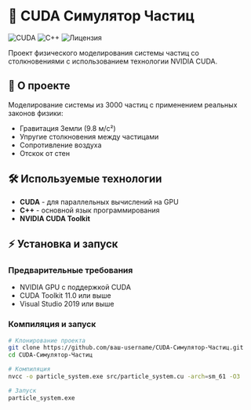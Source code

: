 # 🚀 CUDA Симулятор Частиц

![CUDA](https://img.shields.io/badge/CUDA-Поддерживается-green)
![C++](https://img.shields.io/badge/C++-17-blue)
![Лицензия](https://img.shields.io/badge/Лицензия-MIT-yellow)

Проект физического моделирования системы частиц со столкновениями с использованием технологии NVIDIA CUDA.

## 📖 О проекте
Моделирование системы из 3000 частиц с применением реальных законов физики:
- Гравитация Земли (9.8 м/с²)
- Упругие столкновения между частицами
- Сопротивление воздуха
- Отскок от стен

## 🛠 Используемые технологии
- **CUDA** - для параллельных вычислений на GPU
- **C++** - основной язык программирования
- **NVIDIA CUDA Toolkit**

## ⚡ Установка и запуск

### Предварительные требования
- NVIDIA GPU с поддержкой CUDA
- CUDA Toolkit 11.0 или выше
- Visual Studio 2019 или выше

### Компиляция и запуск
```bash
# Клонирование проекта
git clone https://github.com/ваш-username/CUDA-Симулятор-Частиц.git
cd CUDA-Симулятор-Частиц

# Компиляция
nvcc -o particle_system.exe src/particle_system.cu -arch=sm_61 -O3

# Запуск
particle_system.exe
